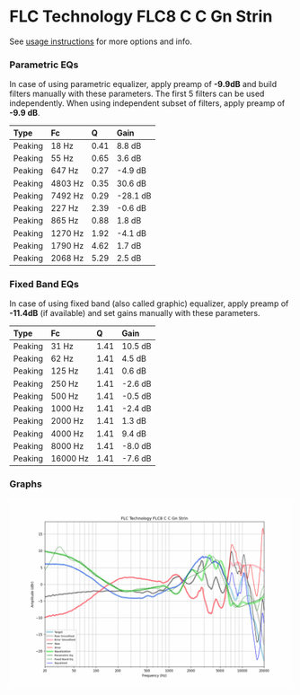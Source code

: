 # FLC Technology FLC8 C C Gn Strin
See [usage instructions](https://github.com/jaakkopasanen/AutoEq#usage) for more options and info.

### Parametric EQs
In case of using parametric equalizer, apply preamp of **-9.9dB** and build filters manually
with these parameters. The first 5 filters can be used independently.
When using independent subset of filters, apply preamp of **-9.9 dB**.

| Type    | Fc      |    Q | Gain     |
|:--------|:--------|:-----|:---------|
| Peaking | 18 Hz   | 0.41 | 8.8 dB   |
| Peaking | 55 Hz   | 0.65 | 3.6 dB   |
| Peaking | 647 Hz  | 0.27 | -4.9 dB  |
| Peaking | 4803 Hz | 0.35 | 30.6 dB  |
| Peaking | 7492 Hz | 0.29 | -28.1 dB |
| Peaking | 227 Hz  | 2.39 | -0.6 dB  |
| Peaking | 865 Hz  | 0.88 | 1.8 dB   |
| Peaking | 1270 Hz | 1.92 | -4.1 dB  |
| Peaking | 1790 Hz | 4.62 | 1.7 dB   |
| Peaking | 2068 Hz | 5.29 | 2.5 dB   |

### Fixed Band EQs
In case of using fixed band (also called graphic) equalizer, apply preamp of **-11.4dB**
(if available) and set gains manually with these parameters.

| Type    | Fc       |    Q | Gain    |
|:--------|:---------|:-----|:--------|
| Peaking | 31 Hz    | 1.41 | 10.5 dB |
| Peaking | 62 Hz    | 1.41 | 4.5 dB  |
| Peaking | 125 Hz   | 1.41 | 0.6 dB  |
| Peaking | 250 Hz   | 1.41 | -2.6 dB |
| Peaking | 500 Hz   | 1.41 | -0.5 dB |
| Peaking | 1000 Hz  | 1.41 | -2.4 dB |
| Peaking | 2000 Hz  | 1.41 | 1.3 dB  |
| Peaking | 4000 Hz  | 1.41 | 9.4 dB  |
| Peaking | 8000 Hz  | 1.41 | -8.0 dB |
| Peaking | 16000 Hz | 1.41 | -7.6 dB |

### Graphs
![](./FLC%20Technology%20FLC8%20C%20C%20Gn%20Strin.png)